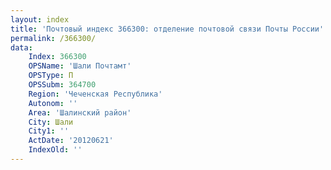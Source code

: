 ```yaml
---
layout: index
title: 'Почтовый индекс 366300: отделение почтовой связи Почты России'
permalink: /366300/
data:
    Index: 366300
    OPSName: 'Шали Почтамт'
    OPSType: П
    OPSSubm: 364700
    Region: 'Чеченская Республика'
    Autonom: ''
    Area: 'Шалинский район'
    City: Шали
    City1: ''
    ActDate: '20120621'
    IndexOld: ''
---
```

